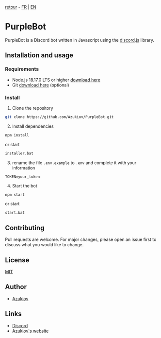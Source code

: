 [retour](https://github.com/Azukiov/PurpleBot)  -  [FR](README-fr.md) | [EN](README.md)

# PurpleBot

PurpleBot is a Discord bot written in Javascript using the [discord.js](https://discord.js.org) library.


## Installation and usage

### Requirements

- Node.js 18.17.0 LTS or higher [download here](https://nodejs.org/fr)
- Git [download here](https://git-scm.com/downloads) (optional)


### Install

1. Clone the repository
```bash
git clone https://github.com/Azukiov/PurpleBot.git
```

2. Install dependencies
```bash
npm install
```
or start 
```bash
installer.bat
```

3. rename the file ```.env.example``` to ```.env``` and complete it with your information
```env
TOKEN=your_token
```

4. Start the bot
```bash
npm start
```
or start 
```bash
start.bat
```

## Contributing

Pull requests are welcome. For major changes, please open an issue first to discuss what you would like to change.

## License

[MIT](https://choosealicense.com/licenses/mit/)

## Author

- [Azukiov](https://github.com/Azukiov)

## Links

- [Discord](https://discord.gg/YfdEgx5yzF)
- [Azukiov's website](https://azukiov.site)